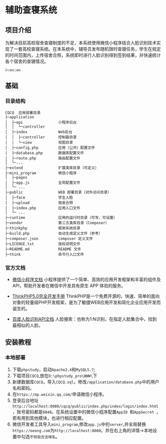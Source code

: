 # 辅助查寝系统

## 项目介绍
为解决目前高校宿舍查寝制度的不足，本系统使用微信小程序结合人脸识别技术实现了一套高校查寝系统。在本系统中，辅导员发布随机限时查寝任务，学生在规定的时间范围内，上传宿舍合照，系统即时进行人脸识别得到签到结果，并快速统计各个宿舍的查寝情况。

<img src="https://gitee.com/oeong/picgo/raw/master/images/20210223193909.png" alt="小程序二维码" style="zoom:50%;" />

## 基础

### 目录结构

```
CQCQ  应用部署目录
├─application           
│  ├─api              	小程序后台
│  │  └─controller      
│  ├─index              Web后台
│  │  ├─controller      控制器目录
│  │  └─view            视图目录
│  ├─config.php         应用（公共）配置文件
│  ├─database.php       数据库配置文件
│  ├─route.php          路由配置文件
│  └─...
├─extend                扩展类库目录（可定义）
├─mini_program          微信小程序
│  ├─pages				
│  ├─app.js             全局配置文件
│  └─ ...  
├─public                WEB 部署目录（对外访问目录）
│  ├─face				学生人脸
│  ├─upload				宿舍合照
│  ├─index.php          应用入口文件
│  └─ ...        
├─runtime               应用的运行时目录（可写，可设置）
├─vendor                第三方类库目录（Composer）
├─thinkphp              框架系统目录
├─build.php             自动生成定义文件（参考）
├─composer.json         composer 定义文件
├─LICENSE.txt           授权说明文件
├─README.md             README 文件
├─think                 命令行入口文件
```

### 官方文档

- [微信小程序文档](https://developers.weixin.qq.com/miniprogram/dev/framework/)
小程序提供了一个简单、高效的应用开发框架和丰富的组件及API，帮助开发者在微信中开发具有原生 APP 体验的服务。

- [ThinkPHP5.0完全开发手册](https://www.kancloud.cn/manual/thinkphp5)
ThinkPHP是一个免费开源的，快速、简单的面向对象的轻量级PHP开发框架，是为了敏捷WEB应用开发和简化企业应用开发而诞生的。

- [百度人脸识别API文档](https://ai.baidu.com/ai-doc/FACE/yk37c1u4t)
人脸搜索：也称为1:N识别，在指定人脸集合中，找到最相似的人脸。

## 安装教程

### 本地部署

1. 下载`phpstudy`，启动`Apache2.4`和`MySQL5.7`;
2. 下载项目`CQCQ`,放在`D:\phpstudy_pro\WWW\`下
3. 新建数据库`CQCQ`，导入`CQCQ.sql`。修改`/application/database.php`中的用户名和密码。
4. 在`https://mp.weixin.qq.com/`申请微信小程序。
5. 登录后台地址`http://localhost:8080/cqcq/public/index.php/index/login/index.html`，账号密码都是`8848`。在系统设置中的微信小程序配置`AppID `和`AppSecret `，若有用到其他模块，也进行相应配置。
6. 微信开发者工具导入`mini_program`,修改`app.js`中的`server`,并全局替换`https://oeong.com`为`http://localhost:8080`。并在右上角的详情->本地设置中勾选`不校验合法域名`。



